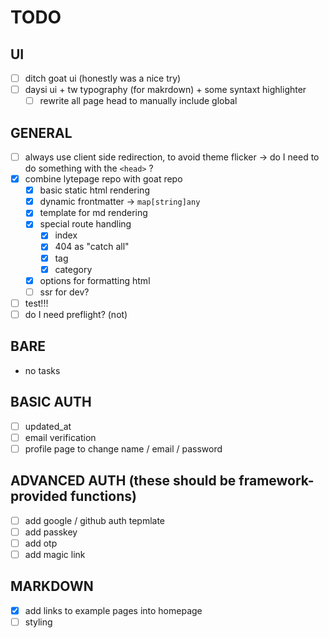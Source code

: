 # TODO

## UI

- [ ] ditch goat ui (honestly was a nice try)
- [ ] daysi ui + tw typography (for makrdown) + some syntaxt highlighter
    - [ ] rewrite all page head to manually include global

## GENERAL

- [ ] always use client side redirection, to avoid theme flicker -> do I need to do something with the `<head>` ?
- [x] combine lytepage repo with goat repo
    - [x] basic static html rendering
    - [x] dynamic frontmatter -> `map[string]any`
    - [x] template for md rendering
    - [x] special route handling
        - [x] index
        - [x] 404 as "catch all"
        - [x] tag
        - [x] category
    - [x] options for formatting html
    - [ ] ssr for dev?
- [ ] test!!!
- [ ] do I need preflight? (not)

## BARE

- no tasks

## BASIC AUTH

- [ ] updated_at
- [ ] email verification
- [ ] profile page to change name / email / password

## ADVANCED AUTH (these should be framework-provided functions)

- [ ] add google / github auth tepmlate
- [ ] add passkey
- [ ] add otp
- [ ] add magic link

## MARKDOWN

- [x] add links to example pages into homepage
- [ ] styling
